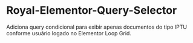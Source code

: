 # Royal-Elementor-Query-Selector
Adiciona query condicional para exibir apenas documentos do tipo IPTU conforme usuário logado no Elementor Loop Grid.

